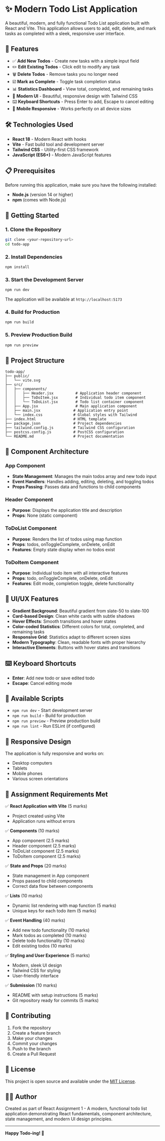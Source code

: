 # ✨ Modern Todo List Application

A beautiful, modern, and fully functional Todo List application built with React and Vite. This application allows users to add, edit, delete, and mark tasks as completed with a sleek, responsive user interface.

## 🚀 Features

- ✅ **Add New Todos** - Create new tasks with a simple input field
- ✏️ **Edit Existing Todos** - Click edit to modify any task
- 🗑️ **Delete Todos** - Remove tasks you no longer need
- ☑️ **Mark as Complete** - Toggle task completion status
- 📊 **Statistics Dashboard** - View total, completed, and remaining tasks
- 🎨 **Modern UI** - Beautiful, responsive design with Tailwind CSS
- ⌨️ **Keyboard Shortcuts** - Press Enter to add, Escape to cancel editing
- 📱 **Mobile Responsive** - Works perfectly on all device sizes

## 🛠️ Technologies Used

- **React 18** - Modern React with hooks
- **Vite** - Fast build tool and development server
- **Tailwind CSS** - Utility-first CSS framework
- **JavaScript (ES6+)** - Modern JavaScript features

## 📋 Prerequisites

Before running this application, make sure you have the following installed:

- **Node.js** (version 14 or higher)
- **npm** (comes with Node.js)

## 🚀 Getting Started

### 1. Clone the Repository

```bash
git clone <your-repository-url>
cd todo-app
```

### 2. Install Dependencies

```bash
npm install
```

### 3. Start the Development Server

```bash
npm run dev
```

The application will be available at `http://localhost:5173`

### 4. Build for Production

```bash
npm run build
```

### 5. Preview Production Build

```bash
npm run preview
```

## 📁 Project Structure

```
todo-app/
├── public/
│   └── vite.svg
├── src/
│   ├── components/
│   │   ├── Header.jsx          # Application header component
│   │   ├── ToDoItem.jsx        # Individual todo item component
│   │   └── ToDoList.jsx        # Todo list container component
│   ├── App.jsx                 # Main application component
│   ├── main.jsx               # Application entry point
│   └── index.css              # Global styles with Tailwind
├── index.html                 # HTML template
├── package.json               # Project dependencies
├── tailwind.config.js         # Tailwind CSS configuration
├── postcss.config.js          # PostCSS configuration
└── README.md                  # Project documentation
```

## 🎯 Component Architecture

### App Component
- **State Management**: Manages the main todos array and new todo input
- **Event Handlers**: Handles adding, editing, deleting, and toggling todos
- **Props Passing**: Passes data and functions to child components

### Header Component
- **Purpose**: Displays the application title and description
- **Props**: None (static component)

### ToDoList Component
- **Purpose**: Renders the list of todos using map function
- **Props**: todos, onToggleComplete, onDelete, onEdit
- **Features**: Empty state display when no todos exist

### ToDoItem Component
- **Purpose**: Individual todo item with all interactive features
- **Props**: todo, onToggleComplete, onDelete, onEdit
- **Features**: Edit mode, completion toggle, delete functionality

## 🎨 UI/UX Features

- **Gradient Background**: Beautiful gradient from slate-50 to slate-100
- **Card-based Design**: Clean white cards with subtle shadows
- **Hover Effects**: Smooth transitions and hover states
- **Color-coded Statistics**: Different colors for total, completed, and remaining tasks
- **Responsive Grid**: Statistics adapt to different screen sizes
- **Modern Typography**: Clean, readable fonts with proper hierarchy
- **Interactive Elements**: Buttons with hover states and transitions

## ⌨️ Keyboard Shortcuts

- **Enter**: Add new todo or save edited todo
- **Escape**: Cancel editing mode

## 🔧 Available Scripts

- `npm run dev` - Start development server
- `npm run build` - Build for production
- `npm run preview` - Preview production build
- `npm run lint` - Run ESLint (if configured)

## 📱 Responsive Design

The application is fully responsive and works on:
- Desktop computers
- Tablets
- Mobile phones
- Various screen orientations

## 🎯 Assignment Requirements Met

✅ **React Application with Vite** (5 marks)
- Project created using Vite
- Application runs without errors

✅ **Components** (10 marks)
- App component (2.5 marks)
- Header component (2.5 marks)
- ToDoList component (2.5 marks)
- ToDoItem component (2.5 marks)

✅ **State and Props** (20 marks)
- State management in App component
- Props passed to child components
- Correct data flow between components

✅ **Lists** (10 marks)
- Dynamic list rendering with map function (5 marks)
- Unique keys for each todo item (5 marks)

✅ **Event Handling** (40 marks)
- Add new todo functionality (10 marks)
- Mark todos as completed (10 marks)
- Delete todo functionality (10 marks)
- Edit existing todos (10 marks)

✅ **Styling and User Experience** (5 marks)
- Modern, sleek UI design
- Tailwind CSS for styling
- User-friendly interface

✅ **Submission** (10 marks)
- README with setup instructions (5 marks)
- Git repository ready for commits (5 marks)

## 🤝 Contributing

1. Fork the repository
2. Create a feature branch
3. Make your changes
4. Commit your changes
5. Push to the branch
6. Create a Pull Request

## 📄 License

This project is open source and available under the [MIT License](LICENSE).

## 👨‍💻 Author

Created as part of React Assignment 1 - A modern, functional todo list application demonstrating React fundamentals, component architecture, state management, and modern UI design principles.

---

**Happy Todo-ing! 🎉**